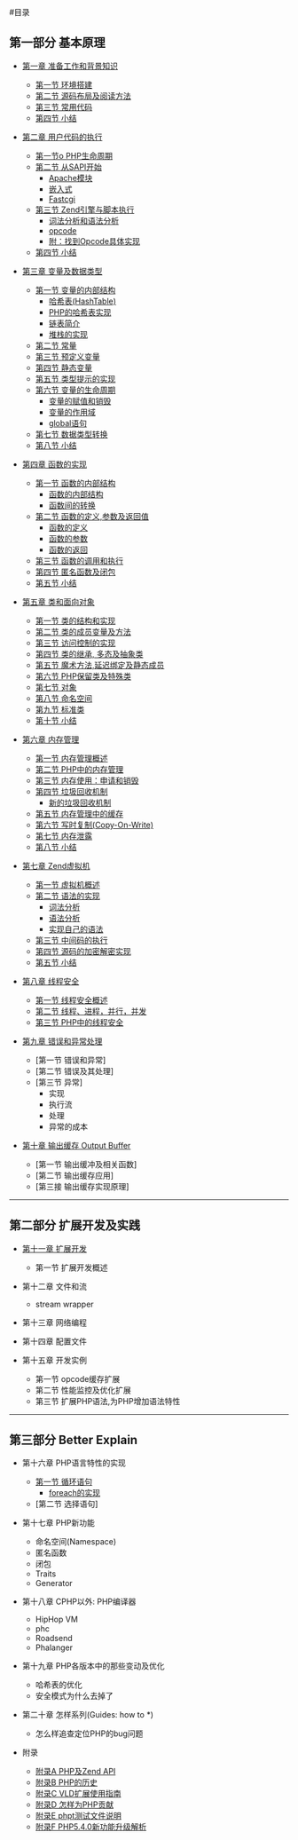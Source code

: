#目录

## 第一部分 基本原理

- [第一章 准备工作和背景知识](book/chapt01/01-00-prepare-and-background.markdown)
    * [第一节 环境搭建](book/chapt01/01-01-php-env-building.markdown)
    * [第二节 源码布局及阅读方法](book/chapt01/01-02-code-structure.markdown)
    * [第三节 常用代码](book/chapt01/01-03-comm-code-in-php-src.markdown)
    * [第四节 小结](book/chapt01/01-04-summary.markdown)

- [第二章 用户代码的执行](book/chapt02/02-00-overview.markdown)
    * [第一节o PHP生命周期](book/chapt02/02-01-php-life-cycle-and-zend-engine.markdown)
    * [第二节 从SAPI开始](book/chapt02/02-02-00-overview.markdown)
        + [Apache模块](book/chapt02/02-02-01-apache-php-module.markdown)
        + [嵌入式](book/chapt02/02-02-02-embedding-php.markdown)
        + [Fastcgi](book/chapt02/02-02-03-fastcgi.markdown)
    * [第三节 Zend引擎与脚本执行](book/chapt02/02-03-00-how-php-script-get-executed.markdown)
        + [词法分析和语法分析](book/chapt02/02-03-01-lex-and-yacc.markdown)
        + [opcode](book/chapt02/02-03-02-opcode.markdown)
        + [附：找到Opcode具体实现](book/chapt02/02-03-03-from-opcode-to-handler.markdown)
    * [第四节 小结](book/chapt02/02-04-summary.markdown)

- [第三章 变量及数据类型](book/chapt03/03-00-variable-and-data-types.markdown)
    * [第一节 变量的内部结构](book/chapt03/03-01-00-variables-structure.markdown)
        + [哈希表(HashTable)](book/chapt03/03-01-01-hashtable.markdown)
        + [PHP的哈希表实现](book/chapt03/03-01-02-hashtable-in-php.markdown)
        + [链表简介](book/chapt03/03-01-03-zend-llist.markdown)
        + [堆栈的实现]()
    * [第二节 常量](book/chapt03/03-02-const-var.markdown)
    * [第三节 预定义变量](book/chapt03/03-03-pre-defined-variable.markdown)
    * [第四节 静态变量](book/chapt03/03-04-static-var.markdown)
    * [第五节 类型提示的实现](book/chapt03/03-05-impl-of-type-hint.markdown)
    * [第六节 变量的生命周期](book/chapt03/03-06-00-var-lifecycle.markdown)
        + [变量的赋值和销毁](book/chapt03/03-06-01-var-define-and-init.markdown)
        + [变量的作用域](book/chapt03/03-06-02-var-scope.markdown)
        + [global语句](book/chapt03/03-06-03-var-global.markdown)
    * [第七节 数据类型转换](book/chapt03/03-07-type-cast.markdown)
    * [第八节 小结](book/chapt03/03-08-summary.markdown)

- [第四章 函数的实现](book/chapt04/04-00-php-function.markdown)
    * [第一节 函数的内部结构](book/chapt04/04-01-00-function-struct-overview.markdown)
        + [函数的内部结构](book/chapt04/04-01-01-function-struct.markdown)
        + [函数间的转换](book/chapt04/04-01-02-function-union.markdown)
    * [第二节 函数的定义,参数及返回值](book/chapt04/04-02-00-function-define-param-return.markdown)
        + [函数的定义](book/chapt04/04-02-01-function-define.markdown)
        + [函数的参数](book/chapt04/04-02-02-function-param.markdown)
        + [函数的返回](book/chapt04/04-02-03-function-return.markdown)
    * [第三节 函数的调用和执行](book/chapt04/04-03-function-call.markdown)
    * [第四节 匿名函数及闭包](book/chapt04/04-04-anonymous-function.markdown)
    * [第五节 小结](book/chapt04/04-05-summary.markdown)

- [第五章 类和面向对象](book/chapt05/05-00-class-and-oop.markdown)
    * [第一节 类的结构和实现](book/chapt05/05-01-class-struct.markdown)
    * [第二节 类的成员变量及方法](book/chapt05/05-02-class-member-variables-and-methods.markdown)
    * [第三节 访问控制的实现](book/chapt05/05-03-class-visibility.markdown)
    * [第四节 类的继承, 多态及抽象类](book/chapt05/05-04-class-inherit-abstract.markdown)
    * [第五节 魔术方法,延迟绑定及静态成员](book/chapt05/05-05-class-magic-methods-latebinding.markdown)
    * [第六节 PHP保留类及特殊类](book/chapt05/05-06-class-reserved-and-special-classes.markdown)
    * [第七节 对象](book/chapt05/05-07-class-object.markdown)
    * [第八节 命名空间](book/chapt05/05-08-class-namespace.markdown)
    * [第九节 标准类](book/chapt05/05-09-spl.markdown)
    * [第十节 小结](book/chapt05/05-10-summary.markdown)

- [第六章 内存管理](book/chapt06/06-00-memory-management.markdown)
    * [第一节 内存管理概述](book/chapt06/06-01-memory-management-overview.markdown)
    * [第二节 PHP中的内存管理](book/chapt06/06-02-php-memory-manager.markdown)
    * [第三节 内存使用：申请和销毁](book/chapt06/06-03-php-memory-request-free.markdown)
    * [第四节 垃圾回收机制](book/chapt06/06-04-00-garbage-collection.markdown)
        + [新的垃圾回收机制](book/chapt06/06-04-01-new-garbage-collection.markdown)
    * [第五节 内存管理中的缓存](book/chapt06/06-05-php-memory-cache.markdown)
    * [第六节 写时复制(Copy-On-Write)](book/chapt06/06-06-copy-on-write.markdown)
    * [第七节 内存泄露](book/chapt06/06-07-memory-leaks.markdown)
    * [第八节 小结](book/chapt06/06-08-summary.markdown)

- [第七章 Zend虚拟机](book/chapt07/07-00-zend-vm.markdown)
    * [第一节 虚拟机概述](book/chapt07/07-01-zend-vm-overview.markdown)
    * [第二节 语法的实现](book/chapt07/07-02-00-php-syntax.markdown)
        + [词法分析](book/chapt07/07-02-01-zend-re2c-scanner.markdown)
        + [语法分析](book/chapt07/07-02-02-zend-yacc-parser.markdown)
        + [实现自己的语法](book/chapt07/07-02-03-custom-php-syntax.markdown)
    * [第三节 中间码的执行](book/chapt07/07-03-opcode-exec.markdown)
    * [第四节 源码的加密解密实现](book/chapt07/07-04-source-code-encrypt.markdown)
    * [第五节 小结](book/chapt07/07-05-summary.markdown)

- [第八章 线程安全]()
    * [第一节 线程安全概述]()
    * [第二节 线程、进程，并行，并发](book/chapt08/08-02-thread-process-and-concurrent.markdown)
    * [第三节 PHP中的线程安全](book/chapt08/08-03-zend-thread-safe-in-php.markdown)

- [第九章 错误和异常处理](book/chapt09/09-00-error-and-exception-handle.markdown)
    * [第一节 错误和异常]
    * [第二节 错误及其处理]
    * [第三节 异常]
        + 实现
        + 执行流
        + 处理
        + 异常的成本

- [第十章 输出缓存 Output Buffer](book/chapt10/10-00-output-buffer.markdown)
    * [第一节 输出缓冲及相关函数]
    * [第二节 输出缓存应用]
    * [第三接 输出缓存实现原理]

-------------
## 第二部分 扩展开发及实践

- [第十一章 扩展开发]()
    * 第一节 扩展开发概述

- 第十二章 文件和流
	* stream wrapper

- 第十三章 网络编程

- 第十四章 配置文件

- 第十五章 开发实例
    * 第一节 opcode缓存扩展
    * 第二节 性能监控及优化扩展
    * 第三节 扩展PHP语法,为PHP增加语法特性

-------------
## 第三部分 Better Explain
- 第十六章 PHP语言特性的实现
    * [第一节 循环语句](book/chapt16/16-01-00-php-loop.markdown)
        + [foreach的实现](book/chapt16/16-01-01-php-foreach.markdown)
    * [第二节 选择语句]

- 第十七章 PHP新功能
    * 命名空间(Namespace)
    * 匿名函数
    * 闭包
    * Traits
    * Generator

- 第十八章 CPHP以外: PHP编译器
    * HipHop VM
    * phc
    * Roadsend
    * Phalanger

- 第十九章 PHP各版本中的那些变动及优化
    * 哈希表的优化
    * 安全模式为什么去掉了

- 第二十章 怎样系列(Guides: how to \*)
	* 怎么样追查定位PHP的bug问题

- 附录
    * [附录A PHP及Zend API](book/A-PHP-Zend-API.markdown)
    * [附录B PHP的历史](book/B-PHP-Versions-and-History.markdown)
    * [附录C VLD扩展使用指南](book/C-php-vld.markdown)
    * [附录D 怎样为PHP贡献](book/D-how-to-contribute-to-php.markdown)
    * [附录E phpt测试文件说明](book/E-phpt-file.markdown)
    * [附录F PHP5.4.0新功能升级解析](book/F-upgrade-to-php-5-4-explain.markdown)















